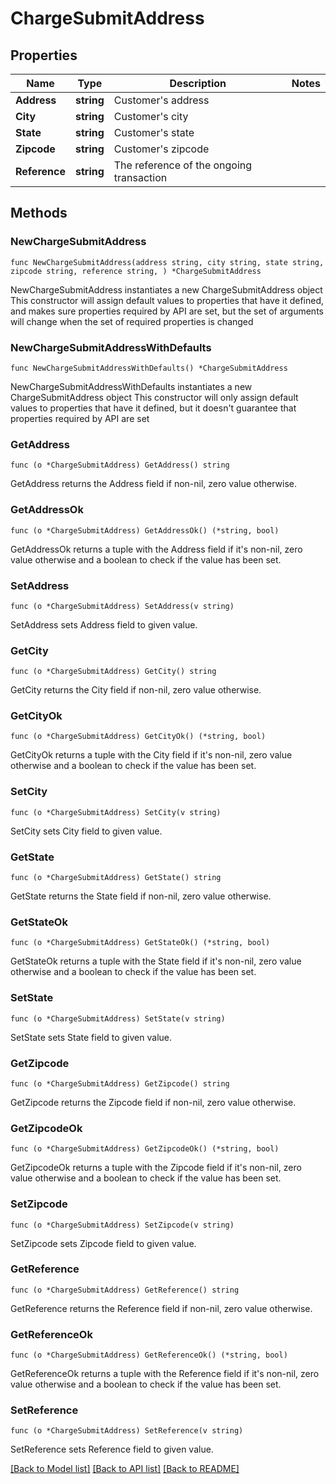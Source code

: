# ChargeSubmitAddress

## Properties

Name | Type | Description | Notes
------------ | ------------- | ------------- | -------------
**Address** | **string** | Customer&#39;s address | 
**City** | **string** | Customer&#39;s city | 
**State** | **string** | Customer&#39;s state | 
**Zipcode** | **string** | Customer&#39;s zipcode | 
**Reference** | **string** | The reference of the ongoing transaction | 

## Methods

### NewChargeSubmitAddress

`func NewChargeSubmitAddress(address string, city string, state string, zipcode string, reference string, ) *ChargeSubmitAddress`

NewChargeSubmitAddress instantiates a new ChargeSubmitAddress object
This constructor will assign default values to properties that have it defined,
and makes sure properties required by API are set, but the set of arguments
will change when the set of required properties is changed

### NewChargeSubmitAddressWithDefaults

`func NewChargeSubmitAddressWithDefaults() *ChargeSubmitAddress`

NewChargeSubmitAddressWithDefaults instantiates a new ChargeSubmitAddress object
This constructor will only assign default values to properties that have it defined,
but it doesn't guarantee that properties required by API are set

### GetAddress

`func (o *ChargeSubmitAddress) GetAddress() string`

GetAddress returns the Address field if non-nil, zero value otherwise.

### GetAddressOk

`func (o *ChargeSubmitAddress) GetAddressOk() (*string, bool)`

GetAddressOk returns a tuple with the Address field if it's non-nil, zero value otherwise
and a boolean to check if the value has been set.

### SetAddress

`func (o *ChargeSubmitAddress) SetAddress(v string)`

SetAddress sets Address field to given value.


### GetCity

`func (o *ChargeSubmitAddress) GetCity() string`

GetCity returns the City field if non-nil, zero value otherwise.

### GetCityOk

`func (o *ChargeSubmitAddress) GetCityOk() (*string, bool)`

GetCityOk returns a tuple with the City field if it's non-nil, zero value otherwise
and a boolean to check if the value has been set.

### SetCity

`func (o *ChargeSubmitAddress) SetCity(v string)`

SetCity sets City field to given value.


### GetState

`func (o *ChargeSubmitAddress) GetState() string`

GetState returns the State field if non-nil, zero value otherwise.

### GetStateOk

`func (o *ChargeSubmitAddress) GetStateOk() (*string, bool)`

GetStateOk returns a tuple with the State field if it's non-nil, zero value otherwise
and a boolean to check if the value has been set.

### SetState

`func (o *ChargeSubmitAddress) SetState(v string)`

SetState sets State field to given value.


### GetZipcode

`func (o *ChargeSubmitAddress) GetZipcode() string`

GetZipcode returns the Zipcode field if non-nil, zero value otherwise.

### GetZipcodeOk

`func (o *ChargeSubmitAddress) GetZipcodeOk() (*string, bool)`

GetZipcodeOk returns a tuple with the Zipcode field if it's non-nil, zero value otherwise
and a boolean to check if the value has been set.

### SetZipcode

`func (o *ChargeSubmitAddress) SetZipcode(v string)`

SetZipcode sets Zipcode field to given value.


### GetReference

`func (o *ChargeSubmitAddress) GetReference() string`

GetReference returns the Reference field if non-nil, zero value otherwise.

### GetReferenceOk

`func (o *ChargeSubmitAddress) GetReferenceOk() (*string, bool)`

GetReferenceOk returns a tuple with the Reference field if it's non-nil, zero value otherwise
and a boolean to check if the value has been set.

### SetReference

`func (o *ChargeSubmitAddress) SetReference(v string)`

SetReference sets Reference field to given value.



[[Back to Model list]](../README.md#documentation-for-models) [[Back to API list]](../README.md#documentation-for-api-endpoints) [[Back to README]](../README.md)


